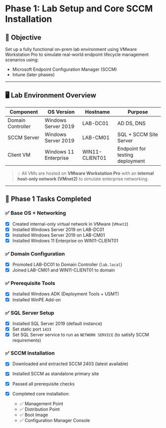 # Phase 1: Lab Setup and Core SCCM Installation

## 🎯 Objective

Set up a fully functional on-prem lab environment using VMware Workstation Pro to simulate real-world endpoint lifecycle management scenarios using:

* Microsoft Endpoint Configuration Manager (SCCM)
* Intune (later phases)

---

## 🖥️ Lab Environment Overview

| Component         | OS Version            | Hostname       | Purpose                         |
| ----------------- | --------------------- | -------------- | ------------------------------- |
| Domain Controller | Windows Server 2019   | LAB-DC01       | AD DS, DNS                      |
| SCCM Server       | Windows Server 2019   | LAB-CM01       | SQL + SCCM Site Server          |
| Client VM         | Windows 11 Enterprise | WIN11-CLIENT01 | Endpoint for testing deployment |

> 💡 All VMs are hosted on **VMware Workstation Pro** with an **internal host-only network (VMnet2)** to simulate enterprise networking.

---

## 🔧 Phase 1 Tasks Completed

### ✅ Base OS + Networking

* [x] Created internal-only virtual network in VMware (`VMnet2`)
* [x] Installed Windows Server 2019 on LAB-DC01
* [x] Installed Windows Server 2019 on LAB-CM01
* [x] Installed Windows 11 Enterprise on WIN11-CLIENT01

### ✅ Domain Configuration

* [x] Promoted LAB-DC01 to Domain Controller (`lab.local`)
* [x] Joined LAB-CM01 and WIN11-CLIENT01 to domain

### ✅ Prerequisite Tools

* [x] Installed Windows ADK (Deployment Tools + USMT)
* [x] Installed WinPE Add-on

### ✅ SQL Server Setup

* [x] Installed SQL Server 2019 (default instance)
* [x] Set static port `1433`
* [x] Set SQL Server service to run as `NETWORK SERVICE` (to satisfy SCCM requirements)

### ✅ SCCM Installation

* [x] Downloaded and extracted SCCM 2403 (latest available)
* [x] Installed SCCM as standalone primary site
* [x] Passed all prerequisite checks
* [x] Completed core installation:

  * ✅ Management Point
  * ✅ Distribution Point
  * ✅ Boot Image
  * ✅ Configuration Manager Console



